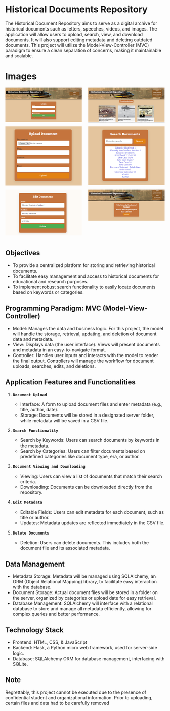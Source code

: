 # Historical Documents Repository

The Historical Document Repository aims to serve as a digital archive for historical documents such as letters, speeches, videos, and images. The application will allow users to upload, search, view, and download documents. It will also support editing metadata and deleting outdated documents. This project will utilize the Model-View-Controller (MVC) paradigm to ensure a clean separation of concerns, making it maintainable and scalable.

# Images

<div style="display: flex; flex-wrap: wrap; justify-content: space-between;">
    <div style="flex: 0 1 48%; margin-bottom: 10px;">
        <img src="img/login.png" alt="Image 1" style="width: 100%; height: auto;" />
    </div>
    <div style="flex: 0 1 48%; margin-bottom: 10px;">
        <img src="img/home.png" alt="Image 2" style="width: 100%; height: auto;" />
    </div>
    <div style="flex: 0 1 48%; margin-bottom: 10px;">
        <img src="img/upload.png" alt="Image 3" style="width: 100%; height: auto;" />
    </div>
    <div style="flex: 0 1 48%; margin-bottom: 10px;">
        <img src="img/search.png" alt="Image 4" style="width: 100%; height: auto;" />
    </div>
    <div style="flex: 0 1 48%; margin-bottom: 10px;">
        <img src="img/edit.png" alt="Image 5" style="width: 100%; height: auto;" />
    </div>
    <div style="flex: 0 1 48%; margin-bottom: 10px;">
        <img src="img/download.png" alt="Image 6" style="width: 100%; height: auto;" />
    </div>
</div>


## Objectives
-	To provide a centralized platform for storing and retrieving historical documents.
-	To facilitate easy management and access to historical documents for educational and research purposes.
-	To implement robust search functionality to easily locate documents based on keywords or categories.


## Programming Paradigm: MVC (Model-View-Controller)
-	Model: Manages the data and business logic. For this project, the model will handle the storage, retrieval, updating, and deletion of document data and metadata.
-	View: Displays data (the user interface). Views will present documents and metadata in an easy-to-navigate format.
-	Controller: Handles user inputs and interacts with the model to render the final output. Controllers will manage the workflow for document uploads, searches, edits, and deletions.


## Application Features and Functionalities

1) **`Document Upload`**
    -	Interface: A form to upload document files and enter metadata (e.g., title, author, date).
    -	Storage: Documents will be stored in a designated server folder, while metadata will be saved in a CSV file.

2) **`Search Functionality`**
    -	Search by Keywords: Users can search documents by keywords in the metadata.
    -	Search by Categories: Users can filter documents based on predefined categories like document type, era, or author.

3) **`Document Viewing and Downloading`**
    -	Viewing: Users can view a list of documents that match their search criteria.
    -	Downloading: Documents can be downloaded directly from the repository.

4) **`Edit Metadata`**
    -	Editable Fields: Users can edit metadata for each document, such as title or author.
    -	Updates: Metadata updates are reflected immediately in the CSV file.

5) **`Delete Documents`**
    -	Deletion: Users can delete documents. This includes both the document file and its associated metadata.


## Data Management
-	Metadata Storage: Metadata will be managed using SQLAlchemy, an ORM (Object Relational Mapping) library, to facilitate easy interaction with the database.
-	Document Storage: Actual document files will be stored in a folder on the server, organized by categories or upload date for easy retrieval.
-	Database Management: SQLAlchemy will interface with a relational database to store and manage all metadata efficiently, allowing for complex queries and better performance.


## Technology Stack
-	Frontend: HTML, CSS, & JavaScript
-	Backend: Flask, a Python micro web framework, used for server-side logic. 
-	Database: SQLAlchemy ORM for database management, interfacing with SQLite.
  

## Note
Regrettably, this project cannot be executed due to the presence of confidential student and organizational information. Prior to uploading, certain files and data had to be carefully removed
